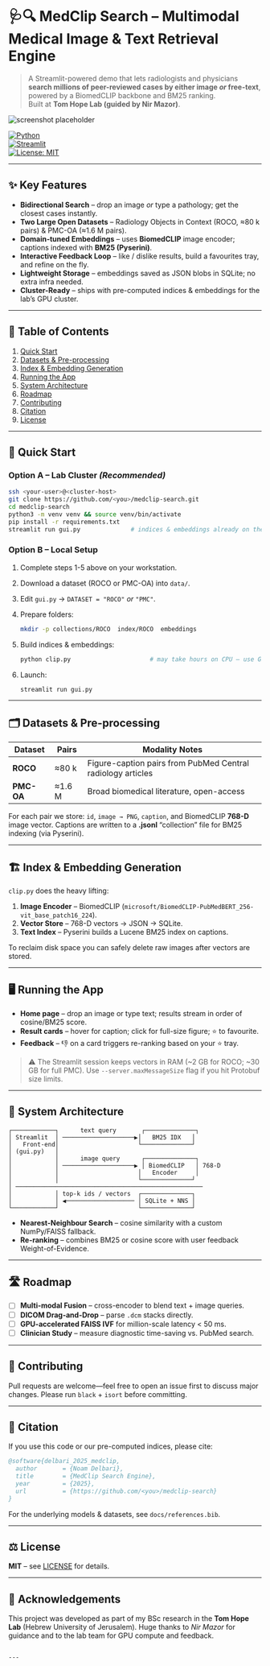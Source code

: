 
# 🩺🔍 MedClip Search – Multimodal Medical Image & Text Retrieval Engine

> A Streamlit-powered demo that lets radiologists and physicians **search millions of peer-reviewed cases by either image _or_ free-text**, powered by a BiomedCLIP backbone and BM25 ranking.  
> Built at **Tom Hope Lab (guided by Nir Mazor)**.

![screenshot placeholder](docs/demo_screenshot.png)

[![Python](https://img.shields.io/badge/python-3.9%2B-blue.svg)](https://www.python.org/)  
[![Streamlit](https://img.shields.io/badge/streamlit-1.x-red.svg)](https://streamlit.io/)  
[![License: MIT](https://img.shields.io/badge/license-MIT-green.svg)](LICENSE)

---

## ✨ Key Features
- **Bidirectional Search** – drop an image *or* type a pathology; get the closest cases instantly.  
- **Two Large Open Datasets** – Radiology Objects in Context (ROCO, ≈80 k pairs) & PMC-OA (≈1.6 M pairs).  
- **Domain-tuned Embeddings** – uses **BiomedCLIP** image encoder; captions indexed with **BM25 (Pyserini)**.  
- **Interactive Feedback Loop** – like / dislike results, build a favourites tray, and refine on the fly.  
- **Lightweight Storage** – embeddings saved as JSON blobs in SQLite; no extra infra needed.  
- **Cluster-Ready** – ships with pre-computed indices & embeddings for the lab’s GPU cluster.

---

## 📑 Table of Contents
1. [Quick Start](#-quick-start)  
2. [Datasets & Pre-processing](#-datasets--pre-processing)  
3. [Index & Embedding Generation](#-index--embedding-generation)  
4. [Running the App](#-running-the-app)  
5. [System Architecture](#-system-architecture)  
6. [Roadmap](#-roadmap)  
7. [Contributing](#-contributing)  
8. [Citation](#-citation)  
9. [License](#-license)

---

## 🚀 Quick Start

### Option A – Lab Cluster *(Recommended)*
```bash
ssh <your-user>@<cluster-host>
git clone https://github.com/<you>/medclip-search.git
cd medclip-search
python3 -m venv venv && source venv/bin/activate
pip install -r requirements.txt
streamlit run gui.py              # indices & embeddings already on the cluster
````

### Option B – Local Setup

1. Complete steps 1-5 above on your workstation.
2. Download a dataset (ROCO or PMC-OA) into `data/`.
3. Edit `gui.py` → `DATASET = "ROCO"` *or* `"PMC"`.
4. Prepare folders:

   ```bash
   mkdir -p collections/ROCO  index/ROCO  embeddings
   ```
5. Build indices & embeddings:

   ```bash
   python clip.py                      # may take hours on CPU – use GPU if possible
   ```
6. Launch:

   ```bash
   streamlit run gui.py
   ```

---

## 🗂️ Datasets & Pre-processing

| Dataset    | Pairs  | Modality Notes                                              |
| ---------- | ------ | ----------------------------------------------------------- |
| **ROCO**   | ≈80 k  | Figure-caption pairs from PubMed Central radiology articles |
| **PMC-OA** | ≈1.6 M | Broad biomedical literature, open-access                    |

For each pair we store: `id`, `image → PNG`, `caption`, and BiomedCLIP **768-D** image vector.
Captions are written to a **.jsonl** “collection” file for BM25 indexing (via Pyserini).

---

## 🏗️ Index & Embedding Generation

`clip.py` does the heavy lifting:

1. **Image Encoder** – BiomedCLIP (`microsoft/BiomedCLIP-PubMedBERT_256-vit_base_patch16_224`).
2. **Vector Store** – 768-D vectors → JSON → SQLite.
3. **Text Index** – Pyserini builds a Lucene BM25 index on captions.

To reclaim disk space you can safely delete raw images after vectors are stored.

---

## 🖥️ Running the App

* **Home page** – drop an image or type text; results stream in order of cosine/BM25 score.
* **Result cards** – hover for caption; click for full-size figure; ⭐ to favourite.
* **Feedback** – 👎 on a card triggers re-ranking based on your ⭐ tray.

> ⚠️ The Streamlit session keeps vectors in RAM (\~2 GB for ROCO; \~30 GB for full PMC).
> Use `--server.maxMessageSize` flag if you hit Protobuf size limits.

---

## 🧬 System Architecture

```text
┌────────────┐      text query       ┌──────────────┐
│ Streamlit  │ ────────────────────▶│   BM25 IDX   │
│   Front-end│                      └──────────────┘
│ (gui.py)   │
│            │      image query      ┌──────────────┐
│            │ ────────────────────▶ │ BiomedCLIP   │ 768-D
│            │                      │   Encoder     │
│            │                      └──────────────┘
│ ────────────────────────────────────────────────────
│            │ top-k ids / vectors  ┌──────────────┐
│            │ ◀─────────────────── │ SQLite + NNS │
└────────────┘                      └──────────────┘
```

* **Nearest-Neighbour Search** – cosine similarity with a custom NumPy/FAISS fallback.
* **Re-ranking** – combines BM25 or cosine score with user feedback Weight-of-Evidence.

---

## 🛣️ Roadmap

* [ ] **Multi-modal Fusion** – cross-encoder to blend text + image queries.
* [ ] **DICOM Drag-and-Drop** – parse `.dcm` stacks directly.
* [ ] **GPU-accelerated FAISS IVF** for million-scale latency < 50 ms.
* [ ] **Clinician Study** – measure diagnostic time-saving vs. PubMed search.

---

## 🤝 Contributing

Pull requests are welcome—feel free to open an issue first to discuss major changes.
Please run `black` + `isort` before committing.

---

## 📜 Citation

If you use this code or our pre-computed indices, please cite:

```bibtex
@software{delbari_2025_medclip,
  author       = {Noam Delbari},
  title        = {MedClip Search Engine},
  year         = {2025},
  url          = {https://github.com/<you>/medclip-search}
}
```

For the underlying models & datasets, see `docs/references.bib`.

---

## ⚖️ License

**MIT** – see [LICENSE](LICENSE) for details.

---

## 🙏 Acknowledgements

This project was developed as part of my BSc research in the **Tom Hope Lab** (Hebrew University of Jerusalem). Huge thanks to *Nir Mazor* for guidance and to the lab team for GPU compute and feedback.

```

---
